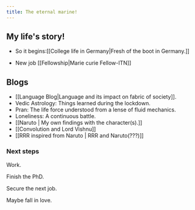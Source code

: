 ```yaml
---
title: The eternal marine!
---
```


## My life's story!
- So it begins:[[College life in Germany|Fresh of the boot in Germany.]]

- New job [[Fellowship|Marie curie Fellow-ITN]]

## Blogs

-   [[Language Blog|Language and its impact on fabric of society]].
-   Vedic Astrology: Things learned during the lockdown.
-   Pran: The life force understood from a lense of fluid mechanics.
-   Loneliness: A continuous battle.
-   [[Naruto | My own findings with the character(s).]]
-   [[Convolution and Lord Vishnu]]
-   [[RRR inspired from Naruto | RRR and Naruto(???)]]

### Next steps

Work.

Finish the PhD.

Secure the next job.

Maybe fall in love. 